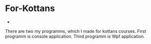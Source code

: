 # For-Kottans
-
There are two my programms, which I made for kottans courses.
First programm is console application.
Third programm is Wpf application.

